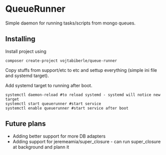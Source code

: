 # QueueRunner #
Simple daemon for running tasks/scripts from mongo queues.

## Installing ##
Install project using
```
composer create-project vojtabiberle/queue-runner
```
Copy stuffs from support/etc to etc and settup everything (simple ini file and systemd target).

Add systemd target to running after boot.

```
systemctl daemon-reload #to reload systemd - systemd will notice new target
systemctl start queuerunner #start service
systemctl enable queuerunner #start service after boot
```

## Future plans ##
- Adding better support for more DB adapters
- Adding support for jeremeamia/super_closure - can run super_closure at background and plann it